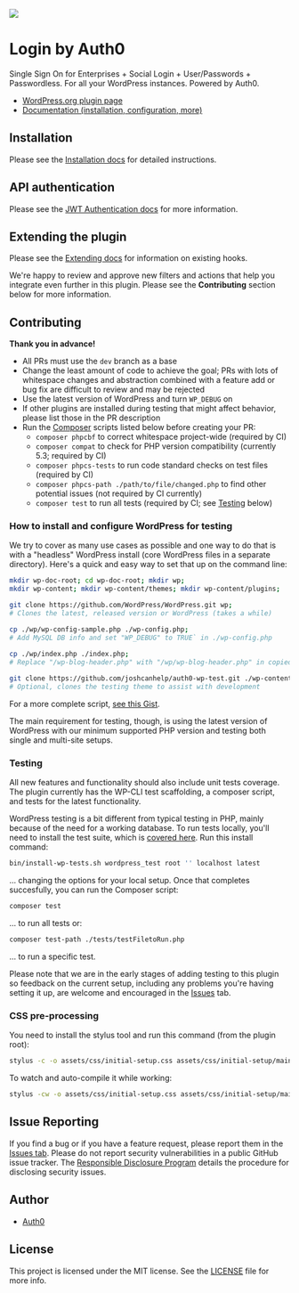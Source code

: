 ![](https://raw.githubusercontent.com/auth0/wp-auth0/master/banner-1544x500.png)

Login by Auth0
====

Single Sign On for Enterprises + Social Login + User/Passwords + Passwordless. For all your WordPress instances. Powered by Auth0.

* [WordPress.org plugin page](https://wordpress.org/plugins/auth0/)
* [Documentation (installation, configuration, more)](https://auth0.com/docs/cms/wordpress)

## Installation

Please see the [Installation docs](https://auth0.com/docs/cms/wordpress/installation) for detailed instructions.

## API authentication

Please see the [JWT Authentication docs](https://auth0.com/docs/cms/wordpress/jwt-authentication) for more information. 

## Extending the plugin

Please see the [Extending docs](https://auth0.com/docs/cms/wordpress/extending) for information on existing hooks.

We're happy to review and approve new filters and actions that help you integrate even further in this plugin. Please see the **Contributing** section below for more information.

## Contributing

**Thank you in advance!**

* All PRs must use the `dev` branch as a base
* Change the least amount of code to achieve the goal; PRs with lots of whitespace changes and abstraction combined with a feature add or bug fix are difficult to review and may be rejected
* Use the latest version of WordPress and turn `WP_DEBUG` on
* If other plugins are installed during testing that might affect behavior, please list those in the PR description
* Run the [Composer](https://getcomposer.org/doc/00-intro.md#installation-linux-unix-osx) scripts listed below before creating your PR:
	* `composer phpcbf` to correct whitespace project-wide (required by CI)
	* `composer compat` to check for PHP version compatibility (currently 5.3; required by CI)
	* `composer phpcs-tests` to run code standard checks on test files (required by CI)
	* `composer phpcs-path ./path/to/file/changed.php` to find other potential issues (not required by CI currently)
	* `composer test` to run all tests (required by CI; see [Testing](#testing) below)

### How to install and configure WordPress for testing

We try to cover as many use cases as possible and one way to do that is with a "headless" WordPress install (core WordPress files in a separate directory). Here's a quick and easy way to set that up on the command line:

```bash
mkdir wp-doc-root; cd wp-doc-root; mkdir wp;
mkdir wp-content; mkdir wp-content/themes; mkdir wp-content/plugins;

git clone https://github.com/WordPress/WordPress.git wp;
# Clones the latest, released version or WordPress (takes a while)

cp ./wp/wp-config-sample.php ./wp-config.php;
# Add MySQL DB info and set "WP_DEBUG" to TRUE` in ./wp-config.php

cp ./wp/index.php ./index.php; 
# Replace "/wp-blog-header.php" with "/wp/wp-blog-header.php" in copied ./index.php
 
git clone https://github.com/joshcanhelp/auth0-wp-test.git ./wp-content/themes/auth0-wp-test
# Optional, clones the testing theme to assist with development
```

For a more complete script, [see this Gist](https://gist.github.com/joshcanhelp/50f66002643ece68f01bf5f94e1abe56).

The main requirement for testing, though, is using the latest version of WordPress with our minimum supported PHP version and testing both single and multi-site setups. 

### Testing

All new features and functionality should also include unit tests coverage. The plugin currently has the WP-CLI test scaffolding, a composer script, and tests for the latest functionality. 

WordPress testing is a bit different from typical testing in PHP, mainly because of the need for a working database. To run tests locally, you'll need to install the test suite, which is [covered here](https://make.wordpress.org/cli/handbook/plugin-unit-tests/#running-tests-locally). Run this install command:

```bash
bin/install-wp-tests.sh wordpress_test root '' localhost latest
```

... changing the options for your local setup. Once that completes succesfully, you can run the Composer script:

```bash
composer test
```

... to run all tests or:

```bash
composer test-path ./tests/testFiletoRun.php
```

... to run a specific test. 

Please note that we are in the early stages of adding testing to this plugin so feedback on the current setup, including any problems you're having setting it up, are welcome and encouraged in the [Issues](https://github.com/auth0/wp-auth0/issues) tab. 


### CSS pre-processing

You need to install the stylus tool and run this command (from the plugin root):

```bash
stylus -c -o assets/css/initial-setup.css assets/css/initial-setup/main.styl
```

To watch and auto-compile it while working:

```bash
stylus -cw -o assets/css/initial-setup.css assets/css/initial-setup/main.styl
```

## Issue Reporting

If you find a bug or if you have a feature request, please report them in the [Issues tab](https://github.com/auth0/wp-auth0/issues). Please do not report security vulnerabilities in a public GitHub issue tracker. The [Responsible Disclosure Program](https://auth0.com/whitehat) details the procedure for disclosing security issues.

## Author

* [Auth0](https://auth0.com)

## License

This project is licensed under the MIT license. See the [LICENSE](LICENSE) file for more info.